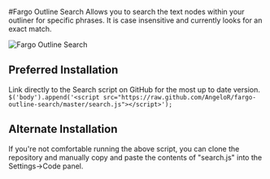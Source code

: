 #Fargo Outline Search
Allows you to search the text nodes within your outliner for specific phrases. It is case insensitive and currently looks for an exact match.

<img src="https://dl.dropboxusercontent.com/s/6ggvgwvdak2tpgk/FargoOutlineSearch-badges.png?m" alt="Fargo Outline Search">

## Preferred Installation
Link directly to the Search script on GitHub for the most up to date version. 
`$('body').append('<script src="https://raw.github.com/AngeloR/fargo-outline-search/master/search.js"></script>');`

## Alternate Installation
If you're not comfortable running the above script, you can clone the repository and manually copy and paste the contents of "search.js" into the Settings->Code panel.
